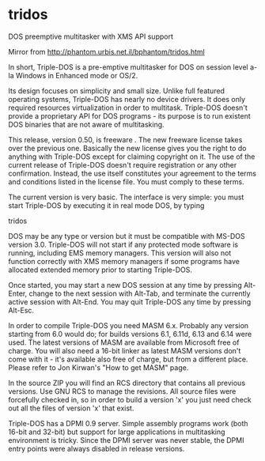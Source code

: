 # tridos
DOS preemptive multitasker with XMS API support

Mirror from http://phantom.urbis.net.il/bphantom/tridos.html

In short, Triple-DOS is a pre-emptive multitasker for DOS on session
level a-la Windows in Enhanced mode or OS/2. 

Its design focuses on simplicity and small size. Unlike full featured
operating systems, Triple-DOS has nearly no device drivers. It does
only required resources virtualization in order to
multitask. Triple-DOS doesn't provide a proprietary API for DOS
programs - its purpose is to run existent DOS binaries that are not
aware of multitasking.  

This release, version 0.50, is freeware .  The new freeware license
takes over the previous one. Basically the new license gives you the
right to do anything with Triple-DOS except for claiming copyright on
it. The use of the current release of Triple-DOS doesn't require
registration or any other confirmation. Instead, the use itself
constitutes your agreement to the terms and conditions listed in the
license file. You must comply to these terms.  

The current version is very basic. The interface is very simple: you
must start Triple-DOS by executing it in real mode DOS, by typing

tridos 

DOS may be any type or version but it must be compatible with MS-DOS
version 3.0. Triple-DOS will not start if any protected mode software
is running, including EMS memory managers. This version will also not
function correctly with XMS memory managers if some programs have
allocated extended memory prior to starting Triple-DOS. 

Once started, you may start a new DOS session at any time by pressing
Alt-Enter, change to the next session with Alt-Tab, and terminate the
currently active session with Alt-End. You may quit Triple-DOS any
time by pressing Alt-Esc. 

In order to compile Triple-DOS you need MASM 6.x. Probably any version
starting from 6.0 would do; for builds versions 6.1, 6.11d, 6.13 and
6.14 were used. The latest versions of MASM are available from
Microsoft free of charge. You will also need a 16-bit linker as latest
MASM versions don't come with it - it's available also free of charge,
but from a different place. Please refer to Jon Kirwan's "How to get
MASM" page.

In the source ZIP you will find an RCS directory that contains all
previous versions. Use GNU RCS to manage the revisions. All source
files were forcefully checked in, so in order to build a version 'x'
you just need check out all the files of version 'x' that exist.

Triple-DOS has a DPMI 0.9 server. Simple assembly programs work (both
16-bit and 32-bit) but support for large applications in multitasking
environment is tricky. Since the DPMI server was never stable, the
DPMI entry points were always disabled in release versions.

